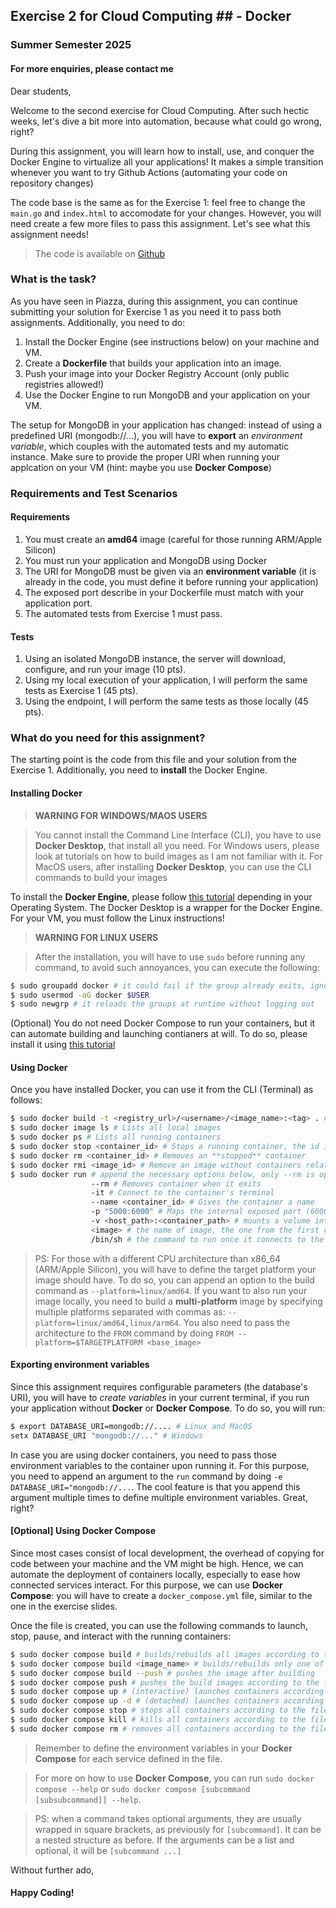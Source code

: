 ## Exercise 2 for Cloud Computing ## - Docker

### Summer Semester 2025 ###

#### For more enquiries, please contact me ####

Dear students,

Welcome to the second exercise for Cloud Computing. After such hectic weeks, let's
dive a bit more into automation, because what could go wrong, right? 

During this assignment, you will learn how to install, use, and conquer the 
Docker Engine to virtualize all your applications! It makes a simple transition
whenever you want to try Github Actions (automating your code on repository changes)

The code base is the same as for the Exercise 1: feel free to change the `main.go`
and `index.html` to accomodate for your changes. However, you will need create a
few more files to pass this assignment. Let's see what this assignment needs!

> The code is available on [Github](https://github.com/CAPS-Cloud/cc-ss24-exercise-2)

### What is the task? ###

As you have seen in Piazza, during this assignment, you can continue submitting
your solution for Exercise 1 as you need it to pass both assignments. Additionally, 
you need to do:

1. Install the Docker Engine (see instructions below) on your machine and VM.
2. Create a **Dockerfile** that builds your application into an image.
3. Push your image into your Docker Registry Account (only public registries allowed!)
4. Use the Docker Engine to run MongoDB and your application on your VM.

The setup for MongoDB in your application has changed: instead of using a 
predefined URI (mongodb://...), you will have to **export** an *environment variable*, 
which couples with the automated tests and my automatic instance. Make sure to
provide the proper URI when running your applcation on your VM (hint: maybe you
use **Docker Compose**)

### Requirements and Test Scenarios ###

#### Requirements ####

1. You must create an **amd64** image (careful for those running ARM/Apple Silicon)
2. You must run your application and MongoDB using Docker 
3. The URI for MongoDB must be given via an **environment variable** 
(it is already in the code, you must define it before running your application)
4. The exposed port describe in your Dockerfile must match with your application
port.
5. The automated tests from Exercise 1 must pass.

#### Tests ####

1. Using an isolated MongoDB instance, the server will download, configure, and
run your image (10 pts).
2. Using my local execution of your application, I will perform the same tests as
Exercise 1 (45 pts).
3. Using the endpoint, I will perform the same tests as those locally (45 pts).

### What do you need for this assignment? ###

The starting point is the code from this file and your solution from the Exercise 1.
Additionally, you need to **install** the Docker Engine.

#### Installing Docker ####
> **WARNING FOR WINDOWS/MAOS USERS**

> You cannot install the Command Line Interface (CLI), you have to use **Docker
> Desktop**, that install all you need. For Windows users, please look at tutorials
> on how to build images as I am not familiar with it. For MacOS users, after
> installing **Docker Desktop**, you can use the CLI commands to build your 
> images

To install the **Docker Engine**, please follow [this tutorial](https://docs.docker.com/engine/install/)
depending in your Operating System. The Docker Desktop is a wrapper for the Docker Engine. For your VM,
you must follow the Linux instructions!

> **WARNING FOR LINUX USERS**

> After the installation, you will have to use `sudo` before running any command,
> to avoid such annoyances, you can execute the following:
```bash
$ sudo groupadd docker # it could fail if the group already exits, ignore it
$ sudo usermod -aG docker $USER
$ sudo newgrp # it reloads the groups at runtime without logging out
```

(Optional) You do not need Docker Compose to run your containers, but it can
automate building and launching contianers at will. To do so, please install it
using [this tutorial](https://docs.docker.com/compose/install/)

#### Using Docker ####

Once you have installed Docker, you can use it from the CLI (Terminal) as follows:

```bash
$ sudo docker build -t <registry_url>/<username>/<image_name>:<tag> . # builds the image using the local (.) Dockerfile
$ sudo docker image ls # Lists all local images
$ sudo docker ps # Lists all running containers
$ sudo docker stop <container_id> # Stops a running container, the id is shown when executing the command above
$ sudo docker rm <container_id> # Removes an **stopped** container
$ sudo docker rmi <image_id> # Remove an image without containers related to it
$ sudo docker run # append the necessary options below, only --rm is optional
                  --rm # Removes container when it exits
                  -it # Connect to the container's terminal
                  --name <container_id> # Gives the container a name
                  -p "5000:6000" # Maps the internal exposed port (6000) to an external port (5000)
                  -v <host_path>:<container_path> # mounts a volume into the container (like mounting a disk or usb stick)
                  <image> # the name of image, the one from the first command
                  /bin/sh # the command to run once it connects to the terminal, it depends on the virtualized OS of the container
```
> PS: For those with a different CPU architecture than x86_64 (ARM/Apple Silicon),
> you will have to define the target platform your image should have. To do so,
> you can append an option to the build command as `--platform=linux/amd64`. 
> If you want to also run your image locally, you need to build a **multi-platform**
> image by specifying multiple platforms separated with commas as:
> `--platform=linux/amd64,linux/arm64`. You also need to pass the architecture
> to the `FROM` command by doing `FROM --platform=$TARGETPLATFORM <base_image>`

#### Exporting environment variables ####

Since this assignment requires configurable parameters (the database's URI),
you will have to *create variables* in your current terminal, if you run your
application without **Docker** or **Docker Compose**. To do so, you will run:

```bash
$ export DATABASE_URI=mongodb://.... # Linux and MacOS
setx DATABASE_URI "mongodb://..." # Windows
```

In case you are using docker containers, you need to pass those environment
variables to the container upon running it. For this purpose, you need to append
an argument to the `run` command by doing `-e DATABASE_URI="mongodb://...`.
The cool feature is that you append this argument multiple times to define multiple
environment variables. Great, right?

####  [Optional] Using Docker Compose ####

Since most cases consist of local development, the overhead of copying for code
between your machine and the VM might be high. Hence, we can automate the 
deployment of containers locally, especially to ease how connected services
interact. For this purpose, we can use **Docker Compose**: you will
have to create a `docker_compose.yml` file, similar to the one in the exercise
slides.

Once the file is created, you can use the following commands to launch, stop, 
pause, and interact with the running containers:

```bash
$ sudo docker compose build # builds/rebuilds all images according to the file
$ sudo docker compose build <image_name> # builds/rebuilds only one of the services
$ sudo docker compose build --push # pushes the image after building
$ sudo docker compose push # pushes the build images according to the file
$ sudo docker compose up # (interactive) launches containers according to the file
$ sudo docker compose up -d # (detached) launches containers according to the file in the background
$ sudo docker compose stop # stops all containers according to the file 
$ sudo docker compose kill # kills all containers according to the file
$ sudo docker compose rm # removes all containers according to the file (be aware of created data at runtime and the thin R/W layer)
```
> Remember to define the environment variables in your **Docker Compose** for each
> service defined in the file.

> For more on how to use **Docker Compose**, you can run `sudo docker compose --help`
> or `sudo docker compose [subcommand [subsubcommand]] --help`.

> PS: when a command takes optional arguments, they are usually wrapped in square
> brackets, as previously for `[subcommand]`. It can be a nested structure as before.
> If the arguments can be a list and optional, it will be `[subcommand ...]`

Without further ado,

#### Happy Coding! ####
